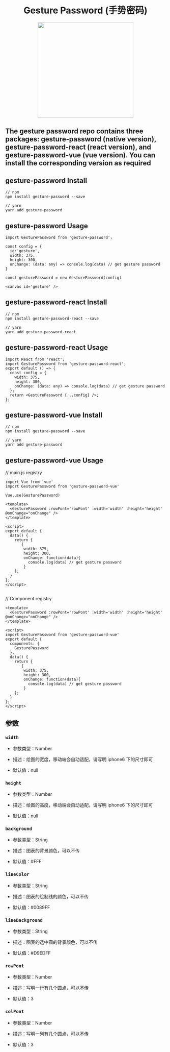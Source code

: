 <h1 align="center">
  Gesture Password (手势密码)
</h1>

<div align="center">
<img height="300" src="https://user-images.githubusercontent.com/11746742/68995608-735b4a00-08ca-11ea-8402-2d5229beaceb.png"></img>
</div>

## The gesture password repo contains three packages: gesture-password (native version), gesture-password-react (react version), and gesture-password-vue (vue version). You can install the corresponding version as required

## gesture-password Install

```
// npm
npm install gesture-password --save

// yarn
yarn add gesture-password
```

## gesture-password Usage

```
import GesturePassword from 'gesture-password';

const config = {
  id:'gesture',
  width: 375,
  height: 300,
  onChange: (data: any) => console.log(data) // get gesture password
}

const gesturePassword = new GesturePassword(config)

<canvas id='gesture' />
```


## gesture-password-react Install

```
// npm
npm install gesture-password-react --save

// yarn
yarn add gesture-password-react
```

## gesture-password-react Usage

```
import React from 'react';
import GesturePassword from 'gesture-password-react';
export default () => {
  const config = {
    width: 375,
    height: 300,
    onChange: (data: any) => console.log(data) // get gesture password
  };
  return <GesturePassword {...config} />;
};
```

## gesture-password-vue Install


```
// npm
npm install gesture-password --save

// yarn
yarn add gesture-password
```

## gesture-password-vue Usage

// main.js registry
```
import Vue from 'vue'
import GesturePassword from 'gesture-password-vue'
 
Vue.use(GesturePassword)

<template>
  <GesturePassword :rowPont='rowPont' :width='width' :height='height' @onChange="onChange" />
</template>

<script>
export default {
  data() {
    return {
       {
        width: 375,
        height: 300,
        onChange: function(data){
          console.log(data) // get gesture password
        }
    };
  }
};
</script>


```

// Component registry
```
<template>
  <GesturePassword :rowPont='rowPont' :width='width' :height='height' @onChange="onChange" />
</template>

<script>
import GesturePassword from 'gesture-password-vue'
export default {
  components: {
    GesturePassword
  },
  data() {
    return {
       {
        width: 375,
        height: 300,
        onChange: function(data){
          console.log(data) // get gesture password
        }
    };
  }
};
</script>
```

## 参数

### `width`

- 参数类型：Number

- 描述：绘图的宽度，移动端会自动适配，请写明 iphone6 下的尺寸即可

- 默认值：null

### `height`

- 参数类型：Number

- 描述：绘图的高度，移动端会自动适配，请写明 iphone6 下的尺寸即可

- 默认值：null

### `background`

- 参数类型：String

- 描述：图表的背景颜色，可以不传

- 默认值：#FFF

### `lineColor`

- 参数类型：String

- 描述：图表的绘制线的颜色，可以不传

- 默认值：#0089FF

### `lineBackground`

- 参数类型：String

- 描述：图表的选中圆的背景颜色，可以不传

- 默认值：#D9EDFF

### `rowPont`

- 参数类型：Number

- 描述：写明一行有几个圆点，可以不传

- 默认值：3

### `colPont`

- 参数类型：Number

- 描述：写明一列有几个圆点，可以不传

- 默认值：3